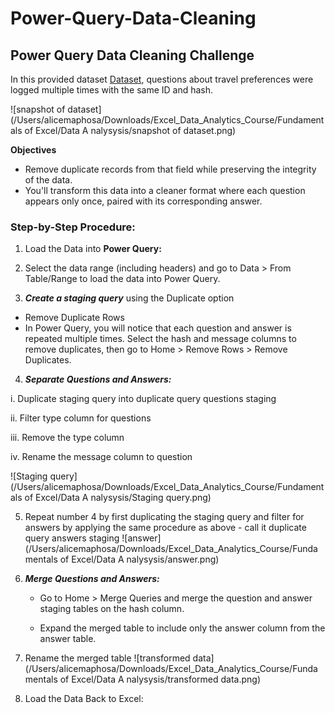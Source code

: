# Power-Query-Data-Cleaning
## Power Query Data Cleaning Challenge


In this provided dataset [Dataset](https://docs.google.com/spreadsheets/d1458SFTSswQeU0lkEUi3XQTv2pPLDjzwxT1TcFbH-Ykg/edit?usp=sharing), questions about travel preferences were logged multiple times with the same ID and hash.

![snapshot of dataset](/Users/alicemaphosa/Downloads/Excel_Data_Analytics_Course/Fundamentals of Excel/Data A  nalysysis/snapshot of dataset.png)

**Objectives**

- Remove duplicate records from that field while preserving the integrity of the data.
- You'll transform this data into a cleaner format where each question appears only once, paired with its corresponding answer.

### Step-by-Step Procedure:

1. Load the Data into ****Power Query:****


2. Select the data range (including headers) and go to Data > From Table/Range to load the data into Power Query.

3. ***Create a staging query*** using the Duplicate option
 - Remove Duplicate Rows
 - In Power Query, you will notice that each question and answer is repeated multiple times. Select the hash and message columns to remove duplicates, then go to Home > Remove Rows > Remove Duplicates.


4. ***Separate Questions and Answers:***
 
 i. Duplicate staging query into duplicate query questions staging
 
 ii. Filter type column for questions
 
 iii. Remove the type column
 
 iv. Rename the message column to question
 
 ![Staging query](/Users/alicemaphosa/Downloads/Excel_Data_Analytics_Course/Fundamentals of Excel/Data A  nalysysis/Staging query.png)
 
5. Repeat number 4 by first duplicating the staging query and filter for answers by applying the same procedure as above - call it duplicate query answers staging
![answer](/Users/alicemaphosa/Downloads/Excel_Data_Analytics_Course/Fundamentals of Excel/Data A  nalysysis/answer.png)

6. ***Merge Questions and Answers:***

	- Go to Home > Merge Queries and merge the question and answer staging tables on the hash column.

	- Expand the merged table to include only the answer column from the answer table.

7. Rename the merged table
![transformed data](/Users/alicemaphosa/Downloads/Excel_Data_Analytics_Course/Fundamentals of Excel/Data A  nalysysis/transformed data.png)
8. Load the Data Back to Excel:

